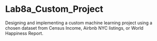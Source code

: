 # Lab8a_Custom_Project
Designing and implementing a custom machine learning project using a chosen dataset from Census Income, Airbnb NYC listings, or World Happiness Report.
